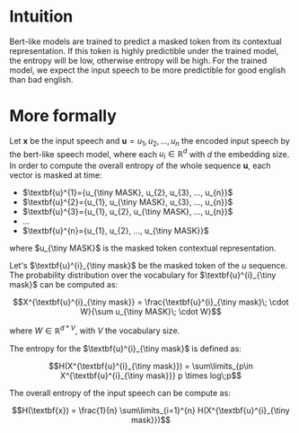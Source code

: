 # Intuition

Bert-like models are trained to predict a masked token from its contextual representation. If this token is highly predictible under the trained model, the entropy will be low, otherwise entropy will be high.
For the trained model, we expect the input speech to be more predictible for good english than bad english.

# More formally

Let $\textbf{x}$ be the input speech and $\textbf{u}={u_{1}, u_{2}, ..., u_{n}}$ the encoded input speech by the bert-like speech model, where each $u_{i} \in \mathbb{R}^{d}$ with $d$ the embedding size.
In order to compute the overall entropy of the whole sequence $\textbf{u}$, each vector is masked at time:
- $\textbf{u}^{1}={u_{\tiny MASK}, u_{2}, u_{3}, ..., u_{n}}$
- $\textbf{u}^{2}={u_{1}, u_{\tiny MASK}, u_{3}, ..., u_{n}}$
- $\textbf{u}^{3}={u_{1}, u_{2}, u_{\tiny MASK}, ..., u_{n}}$
- ...
- $\textbf{u}^{n}={u_{1}, u_{2}, ..., u_{\tiny MASK}}$

where $u_{\tiny MASK}$ is the masked token contextual representation.

Let's $\textbf{u}^{i}_{\tiny mask}$ be the masked token of the $u$ sequence. The probability distribution over the vocabulary for $\textbf{u}^{i}_{\tiny mask}$ can be computed as:

```math
X^{\textbf{u}^{i}_{\tiny mask}} = \frac{\textbf{u}^{i}_{\tiny mask}\; \cdot W}{\sum u_{\tiny MASK}\; \cdot W}
```

where $W \in \mathbb{R}^{d*V}$, with $V$ the vocabulary size.

The entropy for the $\textbf{u}^{i}_{\tiny mask}$ is defined as:

```math
H(X^{\textbf{u}^{i}_{\tiny mask}}) = \sum\limits_{p\in X^{\textbf{u}^{i}_{\tiny mask}}} p \times log\;p
```

The overall entropy of the input speech can be compute as:

```math
H(\textbf{x}) = \frac{1}{n} \sum\limits_{i=1}^{n} H(X^{\textbf{u}^{i}_{\tiny mask}})
```

